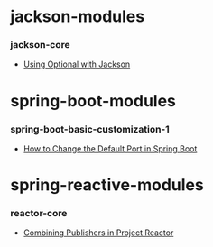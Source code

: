 # jackson-modules

### jackson-core

- [Using Optional with Jackson](jackson-modules/jackson-core/docs/Jackson_Optional.md)

# spring-boot-modules

### spring-boot-basic-customization-1

- [How to Change the Default Port in Spring Boot](spring-boot-modules/spring-boot-basic-customization-1/docs/SpringBoot_Change_Port.md)

# spring-reactive-modules

### reactor-core

- [Combining Publishers in Project Reactor](spring-reactive-modules/reactor-core/docs/Reactor_CombineStreams.md)